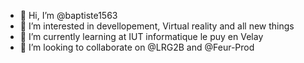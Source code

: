 - 👋 Hi, I’m @baptiste1563
- 👀 I’m interested in devellopement, Virtual reality and all new things
- 🌱 I’m currently learning at IUT informatique le puy en Velay
- 💞️ I’m looking to collaborate on @LRG2B and @Feur-Prod

